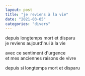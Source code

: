 ```yaml
---
layout: post
title: "je reviens à la vie"
date: "2021-03-05"
categories: "divers"
---
```


depuis longtemps mort et disparu  
je reviens aujourd'hui à la vie  

avec ce sentiment d'urgence  
et mes anciennes raisons de vivre

depuis si longtemps mort et disparu
